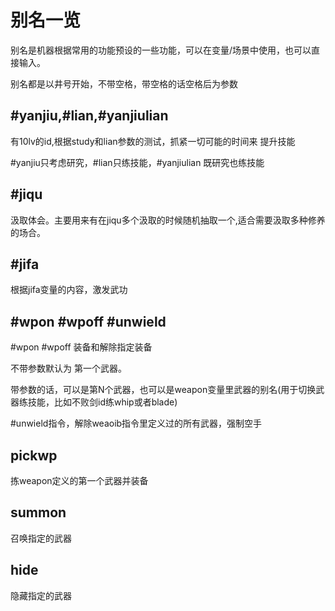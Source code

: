# 别名一览

别名是机器根据常用的功能预设的一些功能，可以在变量/场景中使用，也可以直接输入。

别名都是以井号开始，不带空格，带空格的话空格后为参数

## #yanjiu,#lian,#yanjiulian

有10lv的id,根据study和lian参数的测试，抓紧一切可能的时间来 提升技能

#yanjiu只考虑研究，#lian只练技能，#yanjiulian 既研究也练技能

## #jiqu

汲取体会。主要用来有在jiqu多个汲取的时候随机抽取一个,适合需要汲取多种修养的场合。

## #jifa
根据jifa变量的内容，激发武功

## #wpon #wpoff #unwield

#wpon #wpoff 装备和解除指定装备

不带参数默认为 第一个武器。

带参数的话，可以是第N个武器，也可以是weapon变量里武器的别名(用于切换武器练技能，比如不败剑id练whip或者blade)

#unwield指令，解除weaoib指令里定义过的所有武器，强制空手

## pickwp

拣weapon定义的第一个武器并装备

## summon

召唤指定的武器

## hide

隐藏指定的武器


